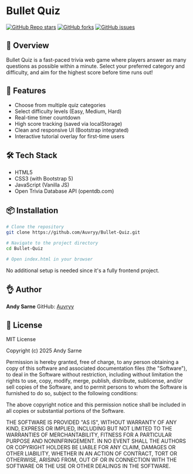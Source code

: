 # Bullet Quiz

[![GitHub Repo stars](https://img.shields.io/github/stars/Auvryy/Bullet-Quiz)](https://github.com/Auvryy/Bullet-Quiz/stargazers)
[![GitHub forks](https://img.shields.io/github/forks/Auvryy/Bullet-Quiz)](https://github.com/Auvryy/Bullet-Quiz/network)
[![GitHub issues](https://img.shields.io/github/issues/Auvryy/Bullet-Quiz)](https://github.com/Auvryy/Bullet-Quiz/issues)

## 🎯 Overview

Bullet Quiz is a fast-paced trivia web game where players answer as many questions as possible within a minute. Select your preferred category and difficulty, and aim for the highest score before time runs out!

## 🚀 Features

* Choose from multiple quiz categories
* Select difficulty levels (Easy, Medium, Hard)
* Real-time timer countdown
* High score tracking (saved via localStorage)
* Clean and responsive UI (Bootstrap integrated)
* Interactive tutorial overlay for first-time users

## 🛠️ Tech Stack

* HTML5
* CSS3 (with Bootstrap 5)
* JavaScript (Vanilla JS)
* Open Trivia Database API (opentdb.com)

## 📦 Installation

```bash
# Clone the repository
git clone https://github.com/Auvryy/Bullet-Quiz.git

# Navigate to the project directory
cd Bullet-Quiz

# Open index.html in your browser
```

No additional setup is needed since it's a fully frontend project.

## 👌 Author

**Andy Sarne**
GitHub: [Auvryy](https://github.com/Auvryy)

## 📝 License

MIT License

Copyright (c) 2025 Andy Sarne

Permission is hereby granted, free of charge, to any person obtaining a copy
of this software and associated documentation files (the "Software"), to deal
in the Software without restriction, including without limitation the rights
to use, copy, modify, merge, publish, distribute, sublicense, and/or sell
copies of the Software, and to permit persons to whom the Software is
furnished to do so, subject to the following conditions:

The above copyright notice and this permission notice shall be included in all
copies or substantial portions of the Software.

THE SOFTWARE IS PROVIDED "AS IS", WITHOUT WARRANTY OF ANY KIND, EXPRESS OR
IMPLIED, INCLUDING BUT NOT LIMITED TO THE WARRANTIES OF MERCHANTABILITY,
FITNESS FOR A PARTICULAR PURPOSE AND NONINFRINGEMENT. IN NO EVENT SHALL THE
AUTHORS OR COPYRIGHT HOLDERS BE LIABLE FOR ANY CLAIM, DAMAGES OR OTHER
LIABILITY, WHETHER IN AN ACTION OF CONTRACT, TORT OR OTHERWISE, ARISING FROM,
OUT OF OR IN CONNECTION WITH THE SOFTWARE OR THE USE OR OTHER DEALINGS IN THE
SOFTWARE.
